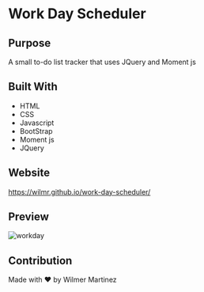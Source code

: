 # Work Day Scheduler 

## Purpose

A small to-do list tracker that uses JQuery and Moment js

## Built With

- HTML
- CSS
- Javascript
- BootStrap
- Moment js
- JQuery

## Website

https://wilmr.github.io/work-day-scheduler/

## Preview

![workday](https://user-images.githubusercontent.com/50350162/187336511-707f2f3e-e37e-4e0c-9d9b-dcab67894831.gif)

## Contribution

Made with ❤️ by Wilmer Martinez
